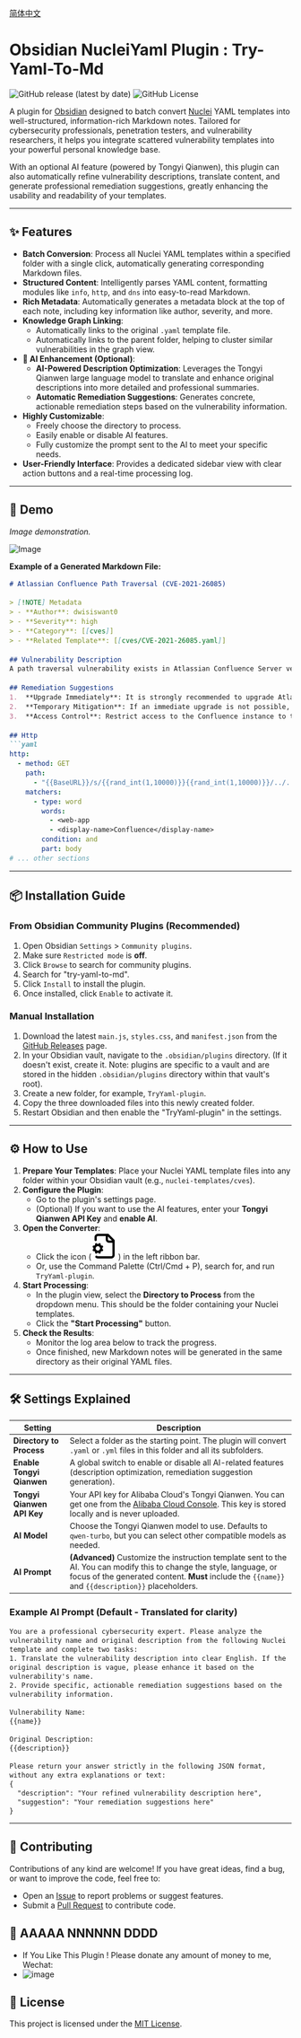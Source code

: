 [简体中文](./README-CN.md)

# Obsidian NucleiYaml Plugin : Try-Yaml-To-Md

![GitHub release (latest by date)](https://img.shields.io/github/v/release/dringer123/TryYaml-plugin-for-obsidian)
![GitHub License](https://img.shields.io/github/license/dringer123/TryYaml-plugin-for-obsidian)

A plugin for [Obsidian](https://obsidian.md) designed to batch convert [Nuclei](https://github.com/projectdiscovery/nuclei) YAML templates into well-structured, information-rich Markdown notes. Tailored for cybersecurity professionals, penetration testers, and vulnerability researchers, it helps you integrate scattered vulnerability templates into your powerful personal knowledge base.

With an optional AI feature (powered by Tongyi Qianwen), this plugin can also automatically refine vulnerability descriptions, translate content, and generate professional remediation suggestions, greatly enhancing the usability and readability of your templates.

---

## ✨ Features

-   **Batch Conversion**: Process all Nuclei YAML templates within a specified folder with a single click, automatically generating corresponding Markdown files.
-   **Structured Content**: Intelligently parses YAML content, formatting modules like `info`, `http`, and `dns` into easy-to-read Markdown.
-   **Rich Metadata**: Automatically generates a metadata block at the top of each note, including key information like author, severity, and more.
-   **Knowledge Graph Linking**:
    -   Automatically links to the original `.yaml` template file.
    -   Automatically links to the parent folder, helping to cluster similar vulnerabilities in the graph view.
-   **🤖 AI Enhancement (Optional)**:
    -   **AI-Powered Description Optimization**: Leverages the Tongyi Qianwen large language model to translate and enhance original descriptions into more detailed and professional summaries.
    -   **Automatic Remediation Suggestions**: Generates concrete, actionable remediation steps based on the vulnerability information.
-   **Highly Customizable**:
    -   Freely choose the directory to process.
    -   Easily enable or disable AI features.
    -   Fully customize the prompt sent to the AI to meet your specific needs.
-   **User-Friendly Interface**: Provides a dedicated sidebar view with clear action buttons and a real-time processing log.

---

## 🚀 Demo

*Image demonstration.*

![Image](https://github.com/user-attachments/assets/0c7921d8-f131-4ac1-97ad-d85c82fccbf9)

**Example of a Generated Markdown File:**

```markdown
# Atlassian Confluence Path Traversal (CVE-2021-26085)

> [!NOTE] Metadata
> - **Author**: dwisiswant0
> - **Severity**: high
> - **Category**: [[cves]]
> - **Related Template**: [[cves/CVE-2021-26085.yaml]]

## Vulnerability Description
A path traversal vulnerability exists in Atlassian Confluence Server versions prior to 7.12.2. A remote, unauthenticated attacker can exploit this vulnerability by sending a specially crafted URI to access the `/WEB-INF/web.xml` file, which may lead to the disclosure of sensitive configuration information and potential further attacks.

## Remediation Suggestions
1.  **Upgrade Immediately**: It is strongly recommended to upgrade Atlassian Confluence Server and Data Center to version 7.12.3 or later to fix this vulnerability.
2.  **Temporary Mitigation**: If an immediate upgrade is not possible, apply the official temporary patch provided by Atlassian or follow their mitigation guidelines.
3.  **Access Control**: Restrict access to the Confluence instance to trusted IP addresses only and use a Web Application Firewall (WAF) to filter malicious requests.

## Http
```yaml
http:
  - method: GET
    path:
      - "{{BaseURL}}/s/{{rand_int(1,10000)}}{{rand_int(1,10000)}}/../../../../WEB-INF/web.xml"
    matchers:
      - type: word
        words:
          - <web-app
          - <display-name>Confluence</display-name>
        condition: and
        part: body
# ... other sections
```

---

## 📦 Installation Guide

### From Obsidian Community Plugins (Recommended)

1.  Open Obsidian `Settings` > `Community plugins`.
2.  Make sure `Restricted mode` is **off**.
3.  Click `Browse` to search for community plugins.
4.  Search for "try-yaml-to-md".
5.  Click `Install` to install the plugin.
6.  Once installed, click `Enable` to activate it.

### Manual Installation

1.  Download the latest `main.js`, `styles.css`, and `manifest.json` from the [GitHub Releases](https://github.com/dringer123/TryYaml-plugin-for-obsidian/releases) page.
2.  In your Obsidian vault, navigate to the `.obsidian/plugins` directory. (If it doesn't exist, create it. Note: plugins are specific to a vault and are stored in the hidden `.obsidian/plugins` directory within that vault's root).
3.  Create a new folder, for example, `TryYaml-plugin`.
4.  Copy the three downloaded files into this newly created folder.
5.  Restart Obsidian and then enable the "TryYaml-plugin" in the settings.

---

## ⚙️ How to Use

1.  **Prepare Your Templates**: Place your Nuclei YAML template files into any folder within your Obsidian vault (e.g., `nuclei-templates/cves`).
2.  **Configure the Plugin**:
    -   Go to the plugin's settings page.
    -   (Optional) If you want to use the AI features, enter your **Tongyi Qianwen API Key** and **enable AI**.
3.  **Open the Converter**:
    -   Click the icon (![icon](https://raw.githubusercontent.com/lucide-icons/lucide/master/icons/file-cog.svg)) in the left ribbon bar.
    -   Or, use the Command Palette (Ctrl/Cmd + P), search for, and run `TryYaml-plugin`.
4.  **Start Processing**:
    -   In the plugin view, select the **Directory to Process** from the dropdown menu. This should be the folder containing your Nuclei templates.
    -   Click the **"Start Processing"** button.
5.  **Check the Results**:
    -   Monitor the log area below to track the progress.
    -   Once finished, new Markdown notes will be generated in the same directory as their original YAML files.

---

## 🛠️ Settings Explained

| Setting                  | Description                                                                                                                                                                    |
| ------------------------ | ------------------------------------------------------------------------------------------------------------------------------------------------------------------------------ |
| **Directory to Process** | Select a folder as the starting point. The plugin will convert `.yaml` or `.yml` files in this folder and all its subfolders.                                                   |
| **Enable Tongyi Qianwen**| A global switch to enable or disable all AI-related features (description optimization, remediation suggestion generation).                                                        |
| **Tongyi Qianwen API Key** | Your API key for Alibaba Cloud's Tongyi Qianwen. You can get one from the [Alibaba Cloud Console](https://dashscope.console.aliyun.com/apiKey). This key is stored locally and is never uploaded. |
| **AI Model**             | Choose the Tongyi Qianwen model to use. Defaults to `qwen-turbo`, but you can select other compatible models as needed.                                                       |
| **AI Prompt**            | **(Advanced)** Customize the instruction template sent to the AI. You can modify this to change the style, language, or focus of the generated content. **Must** include the `{{name}}` and `{{description}}` placeholders. |

### Example AI Prompt (Default - Translated for clarity)

```text
You are a professional cybersecurity expert. Please analyze the vulnerability name and original description from the following Nuclei template and complete two tasks:
1. Translate the vulnerability description into clear English. If the original description is vague, please enhance it based on the vulnerability's name.
2. Provide specific, actionable remediation suggestions based on the vulnerability information.

Vulnerability Name:
{{name}}

Original Description:
{{description}}

Please return your answer strictly in the following JSON format, without any extra explanations or text:
{
  "description": "Your refined vulnerability description here",
  "suggestion": "Your remediation suggestions here"
}
```

---

## 🤝 Contributing

Contributions of any kind are welcome! If you have great ideas, find a bug, or want to improve the code, feel free to:

-   Open an [Issue](https://github.com/dringer123/TryYaml-plugin-for-obsidian/issues) to report problems or suggest features.
-   Submit a [Pull Request](https://github.com/dringer123/TryYaml-plugin-for-obsidian/pulls) to contribute code.

## 🤝  AAAAA NNNNNN  DDDD
-   If You Like This Plugin ! Please donate any amount of money to me, Wechat:
-   ![image](https://github.com/user-attachments/assets/3321a0a2-2d1d-4a12-9601-0f5c5acb988c)


## 📄 License

This project is licensed under the [MIT License](./LICENSE).
